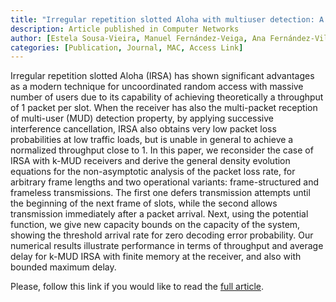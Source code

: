 ```yaml
---
title: "Irregular repetition slotted Aloha with multiuser detection: A density evolution analysis"
description: Article published in Computer Networks
author: [Estela Sousa-Vieira, Manuel Fernández-Veiga, Ana Fernández-Vilas, Rebeca P. Díaz-Redondo]
categories: [Publication, Journal, MAC, Access Link]
---
```

Irregular repetition slotted Aloha (IRSA) has shown significant advantages as a modern technique for uncoordinated random access with massive number of users due to its capability of achieving theoretically a throughput of 1 packet per slot. When the receiver has also the multi-packet reception of multi-user (MUD) detection property, by applying successive interference cancellation, IRSA also obtains very low packet loss probabilities at low traffic loads, but is unable in general to achieve a normalized throughput close to 1. In this paper, we reconsider the case of IRSA with k-MUD receivers and derive the general density evolution equations for the non-asymptotic analysis of the packet loss rate, for arbitrary frame lengths and two operational variants: frame-structured and frameless transmissions. The first one defers transmission attempts until the beginning of the next frame of slots, while the second allows transmission immediately after a packet arrival. Next, using the potential function, we give new capacity bounds on the capacity of the system, showing the threshold arrival rate for zero decoding error probability. Our numerical results illustrate performance in terms of throughput and average delay for k-MUD IRSA with finite memory at the receiver, and also with bounded maximum delay.

Please, follow this link if you would like to read the [full article](https://www.sciencedirect.com/science/article/pii/S1389128623003663).
